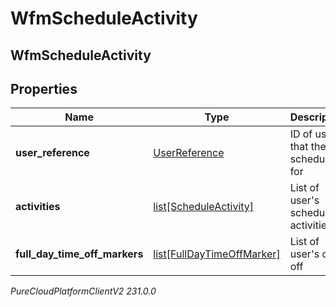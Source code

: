 # WfmScheduleActivity

## WfmScheduleActivity

## Properties

|Name | Type | Description | Notes|
|------------ | ------------- | ------------- | -------------|
| **user_reference** | [UserReference](UserReference) | ID of user that the schedule is for | [optional] |
| **activities** | [list[ScheduleActivity]](ScheduleActivity) | List of user&#39;s scheduled activities | [optional] |
| **full_day_time_off_markers** | [list[FullDayTimeOffMarker]](FullDayTimeOffMarker) | List of user&#39;s days off | [optional] |



_PureCloudPlatformClientV2 231.0.0_
